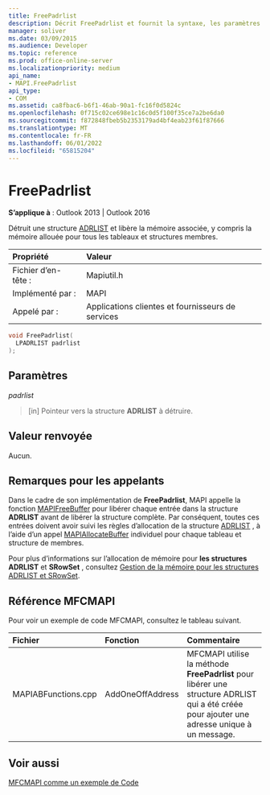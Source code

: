 ```yaml
---
title: FreePadrlist
description: Décrit FreePadrlist et fournit la syntaxe, les paramètres et la valeur de retour.
manager: soliver
ms.date: 03/09/2015
ms.audience: Developer
ms.topic: reference
ms.prod: office-online-server
ms.localizationpriority: medium
api_name:
- MAPI.FreePadrlist
api_type:
- COM
ms.assetid: ca8fbac6-b6f1-46ab-90a1-fc16f0d5824c
ms.openlocfilehash: 0f715c02ce698e1c16c0d5f100f35ce7a2be6da0
ms.sourcegitcommit: f872848fbeb5b2353179ad4bf4eab23f61f87666
ms.translationtype: MT
ms.contentlocale: fr-FR
ms.lasthandoff: 06/01/2022
ms.locfileid: "65815204"
---
```

# <a name="freepadrlist"></a>FreePadrlist

  
  
**S’applique à** : Outlook 2013 | Outlook 2016 
  
Détruit une structure [ADRLIST](adrlist.md) et libère la mémoire associée, y compris la mémoire allouée pour tous les tableaux et structures membres. 
  
|Propriété |Valeur |
|:-----|:-----|
|Fichier d’en-tête :  <br/> |Mapiutil.h  <br/> |
|Implémenté par :  <br/> |MAPI  <br/> |
|Appelé par :  <br/> |Applications clientes et fournisseurs de services  <br/> |
   
```cpp
void FreePadrlist(
  LPADRLIST padrlist
);
```

## <a name="parameters"></a>Paramètres

 _padrlist_
  
> [in] Pointeur vers la structure **ADRLIST** à détruire. 
    
## <a name="return-value"></a>Valeur renvoyée

Aucun.
  
## <a name="notes-to-callers"></a>Remarques pour les appelants

Dans le cadre de son implémentation de **FreePadrlist**, MAPI appelle la fonction [MAPIFreeBuffer](mapifreebuffer.md) pour libérer chaque entrée dans la structure **ADRLIST** avant de libérer la structure complète. Par conséquent, toutes ces entrées doivent avoir suivi les règles d’allocation de la structure [ADRLIST](adrlist.md) , à l’aide d’un appel [MAPIAllocateBuffer](mapiallocatebuffer.md) individuel pour chaque tableau et structure de membres. 
  
Pour plus d’informations sur l’allocation de mémoire pour **les structures ADRLIST** et **SRowSet** , consultez [Gestion de la mémoire pour les structures ADRLIST et SRowSet](managing-memory-for-adrlist-and-srowset-structures.md). 
  
## <a name="mfcmapi-reference"></a>Référence MFCMAPI

Pour voir un exemple de code MFCMAPI, consultez le tableau suivant.
  
|**Fichier**|**Fonction**|**Commentaire**|
|:-----|:-----|:-----|
|MAPIABFunctions.cpp  <br/> |AddOneOffAddress  <br/> |MFCMAPI utilise la méthode **FreePadrlist** pour libérer une structure ADRLIST qui a été créée pour ajouter une adresse unique à un message. |
   
## <a name="see-also"></a>Voir aussi



[MFCMAPI comme un exemple de Code](mfcmapi-as-a-code-sample.md)

